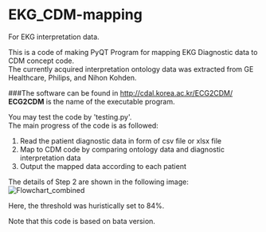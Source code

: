 # EKG_CDM-mapping
For EKG interpretation data.

This is a code of making PyQT Program for mapping EKG Diagnostic data to CDM concept code.   
The currently acquired interpretation ontology data was extracted from GE Healthcare, Philips, and Nihon Kohden.


###The software can be found in http://cdal.korea.ac.kr/ECG2CDM/   
**ECG2CDM** is the name of the executable program.


You may test the code by 'testing.py'.   
The main progress of the code is as followed:
  1. Read the patient diagnostic data in form of csv file or xlsx file
  2. Map to CDM code by comparing ontology data and diagnostic interpretation data
  3. Output the mapped data according to each patient


The details of Step 2 are shown in the following image:   
![Flowchart_combined](https://user-images.githubusercontent.com/50295574/112262049-54d04480-8cb0-11eb-9514-6f965482b549.png)

Here, the threshold was huristically set to 84%.   


Note that this code is based on bata version.
